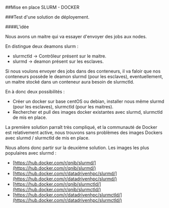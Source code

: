 ##Mise en place SLURM - DOCKER

###Test d'une solution de déployement.

####L'idée

Nous avons un maitre qui va essayer d'envoyer des jobs aux nodes.

En distingue deux deamons slurm :

* slurmctld -> Contrôleur présent sur le maitre.
* slurmd -> deamon présent sur les esclaves.

Si nous voulons envoyer des jobs dans des conteneurs, il va faloir que nos conteneurs possède le deamon slurmd (pour les esclaves), eventuellement, un maitre stocké dans un conteneur aura besoin de slurmctld.

En à donc deux possibilités : 

* Créer un docker sur base centOS ou debian, installer nous même slurmd (pour les esclaves), slurmctld (pour les maitres).
* Rechercher et pull des images docker existantes avec slurmd, slurmctld de mis en place.

La première solution parraît très compliqué, et la communauté de Docker est relativement active, nous trouvons sans problèmes des images Dockers avec slurmd / slurmctld de mis en place.

Nous allons donc partir sur la deuxième solution.
Les images les plus populaires avec slurmd : 

* [https://hub.docker.com/r/qnib/slurmd/](https://hub.docker.com/r/qnib/slurmd/) 
* [https://hub.docker.com/r/datadrivenhpc/slurmd/](https://hub.docker.com/r/datadrivenhpc/slurmd/)
* [https://hub.docker.com/r/qnib/slurmctld/](https://hub.docker.com/r/qnib/slurmctld/)
* [https://hub.docker.com/r/datadrivenhpc/slurmctld/](https://hub.docker.com/r/datadrivenhpc/slurmctld/)

